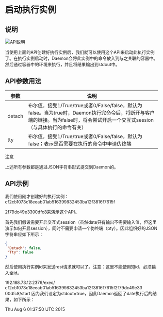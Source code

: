 # 启动执行实例

## 说明

![API说明](http://images.dostudy.top/doc/docker/83ed2302-99cb-46d9-815b-28a2b93779ba.png)

当使用上面的API创建好执行实例后，我们就可以使用这个API来启动此执行实例了。在执行实例启动时，Daemon会将此实例中的命令放入到与之关联的容器中。然后通过容器中的环境来执行，并且将结果输出到stdout中。

## API参数用法

| 参数   | 说明                                                         |
| ------ | ------------------------------------------------------------ |
| detach | 布尔值，接受1/True/true或者0/False/false，默认为false。当为true时，Daemon执行完命令后，将断开与客户端的链接。当为false时，将会尝试开启一个交互式session（与具体执行的命令有关） |
| tty    | 布尔值，接受1/True/true或者0/False/false，默认为false；表示是否需要在执行的命令中申请伪终端 |

注意

上述所有参数都是通过JSON字符串形式提交到Daemon的。

## API示例

我们使用刚才创建好的执行实例：cf2cb1073c18eeab01ab516399832453ba12f3816f7615f

2f79dc49e3300dfc8来演示这个API。

首先我们假设需要开启交互式session（虽然date只有输出不需要输入值，但这里演示如何开启session），同时不需要申请一个伪终端（pty）。因此组织好的JSON字符串应如下所示：

```json
{
 "Detach": false,
 "Tty": false
}
```

然后使用执行实例id来发送rest请求就可以了。注意：这里不能使用短id，必须输入全id。

192.168.73.12:2376/exec/ cf2cb1073c18eeab01ab516399832453ba12f3816f7615f2f79dc49e33
00dfc8/start
因为我们设定为stdout=true，因此Daemon返回了date执行后的结果，如下所示：

Thu Aug  6 01:37:50 UTC 2015
